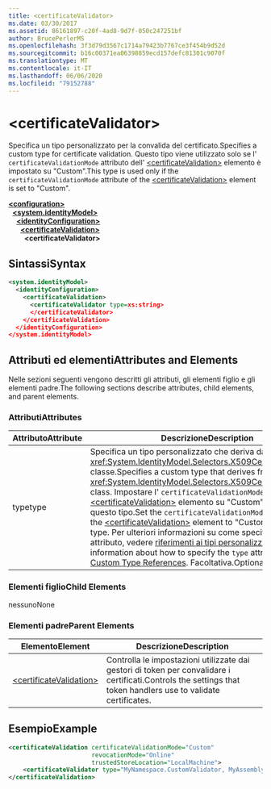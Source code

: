 ```yaml
---
title: <certificateValidator>
ms.date: 03/30/2017
ms.assetid: 86161897-c20f-4ad8-9d7f-050c247251bf
author: BrucePerlerMS
ms.openlocfilehash: 3f3d79d3567c1714a79423b7767ce3f454b9d52d
ms.sourcegitcommit: b16c00371ea06398859ecd157defc81301c9070f
ms.translationtype: MT
ms.contentlocale: it-IT
ms.lasthandoff: 06/06/2020
ms.locfileid: "79152788"
---
```

# \<certificateValidator>
<span data-ttu-id="ddfbf-101">Specifica un tipo personalizzato per la convalida del certificato.</span><span class="sxs-lookup"><span data-stu-id="ddfbf-101">Specifies a custom type for certificate validation.</span></span> <span data-ttu-id="ddfbf-102">Questo tipo viene utilizzato solo se l' `certificateValidationMode` attributo dell' [\<certificateValidation>](certificatevalidation.md) elemento è impostato su "Custom".</span><span class="sxs-lookup"><span data-stu-id="ddfbf-102">This type is used only if the `certificateValidationMode` attribute of the [\<certificateValidation>](certificatevalidation.md) element is set to "Custom".</span></span>  
  
[**\<configuration>**](../configuration-element.md)\
&nbsp;&nbsp;[**\<system.identityModel>**](system-identitymodel.md)\
&nbsp;&nbsp;&nbsp;&nbsp;[**\<identityConfiguration>**](identityconfiguration.md)\
&nbsp;&nbsp;&nbsp;&nbsp;&nbsp;&nbsp;[**\<certificateValidation>**](certificatevalidation.md)\
&nbsp;&nbsp;&nbsp;&nbsp;&nbsp;&nbsp;&nbsp;&nbsp;**\<certificateValidator>**  
  
## <a name="syntax"></a><span data-ttu-id="ddfbf-103">Sintassi</span><span class="sxs-lookup"><span data-stu-id="ddfbf-103">Syntax</span></span>  
  
```xml  
<system.identityModel>  
  <identityConfiguration>  
    <certificateValidation>  
      <certificateValidator type=xs:string>  
      </certificateValidator>  
    </certificateValidation>  
  </identityConfiguration>  
</system.identityModel>  
```  
  
## <a name="attributes-and-elements"></a><span data-ttu-id="ddfbf-104">Attributi ed elementi</span><span class="sxs-lookup"><span data-stu-id="ddfbf-104">Attributes and Elements</span></span>  
 <span data-ttu-id="ddfbf-105">Nelle sezioni seguenti vengono descritti gli attributi, gli elementi figlio e gli elementi padre.</span><span class="sxs-lookup"><span data-stu-id="ddfbf-105">The following sections describe attributes, child elements, and parent elements.</span></span>  
  
### <a name="attributes"></a><span data-ttu-id="ddfbf-106">Attributi</span><span class="sxs-lookup"><span data-stu-id="ddfbf-106">Attributes</span></span>  
  
|<span data-ttu-id="ddfbf-107">Attributo</span><span class="sxs-lookup"><span data-stu-id="ddfbf-107">Attribute</span></span>|<span data-ttu-id="ddfbf-108">Descrizione</span><span class="sxs-lookup"><span data-stu-id="ddfbf-108">Description</span></span>|  
|---------------|-----------------|  
|<span data-ttu-id="ddfbf-109">type</span><span class="sxs-lookup"><span data-stu-id="ddfbf-109">type</span></span>|<span data-ttu-id="ddfbf-110">Specifica un tipo personalizzato che deriva dalla <xref:System.IdentityModel.Selectors.X509CertificateValidator> classe.</span><span class="sxs-lookup"><span data-stu-id="ddfbf-110">Specifies a custom type that derives from the <xref:System.IdentityModel.Selectors.X509CertificateValidator> class.</span></span> <span data-ttu-id="ddfbf-111">Impostare l' `certificateValidationMode` attributo dell' [\<certificateValidation>](certificatevalidation.md) elemento su "Custom" per usare questo tipo.</span><span class="sxs-lookup"><span data-stu-id="ddfbf-111">Set the `certificateValidationMode` attribute of the [\<certificateValidation>](certificatevalidation.md) element to "Custom" to use this type.</span></span> <span data-ttu-id="ddfbf-112">Per ulteriori informazioni su come specificare l' `type` attributo, vedere [riferimenti ai tipi personalizzati](../windows-workflow-foundation/index.md).</span><span class="sxs-lookup"><span data-stu-id="ddfbf-112">For more information about how to specify the `type` attribute, see [Custom Type References](../windows-workflow-foundation/index.md).</span></span> <span data-ttu-id="ddfbf-113">Facoltativa.</span><span class="sxs-lookup"><span data-stu-id="ddfbf-113">Optional.</span></span>|  
  
### <a name="child-elements"></a><span data-ttu-id="ddfbf-114">Elementi figlio</span><span class="sxs-lookup"><span data-stu-id="ddfbf-114">Child Elements</span></span>  
 <span data-ttu-id="ddfbf-115">nessuno</span><span class="sxs-lookup"><span data-stu-id="ddfbf-115">None</span></span>  
  
### <a name="parent-elements"></a><span data-ttu-id="ddfbf-116">Elementi padre</span><span class="sxs-lookup"><span data-stu-id="ddfbf-116">Parent Elements</span></span>  
  
|<span data-ttu-id="ddfbf-117">Elemento</span><span class="sxs-lookup"><span data-stu-id="ddfbf-117">Element</span></span>|<span data-ttu-id="ddfbf-118">Descrizione</span><span class="sxs-lookup"><span data-stu-id="ddfbf-118">Description</span></span>|  
|-------------|-----------------|  
|[\<certificateValidation>](certificatevalidation.md)|<span data-ttu-id="ddfbf-119">Controlla le impostazioni utilizzate dai gestori di token per convalidare i certificati.</span><span class="sxs-lookup"><span data-stu-id="ddfbf-119">Controls the settings that token handlers use to validate certificates.</span></span>|  
  
## <a name="example"></a><span data-ttu-id="ddfbf-120">Esempio</span><span class="sxs-lookup"><span data-stu-id="ddfbf-120">Example</span></span>  
  
```xml  
<certificateValidation certificateValidationMode="Custom"  
                       revocationMode="Online"  
                       trustedStoreLocation="LocalMachine">  
    <certificateValidator type="MyNamespace.CustomValidator, MyAssembly" />
</certificateValidation>
```

